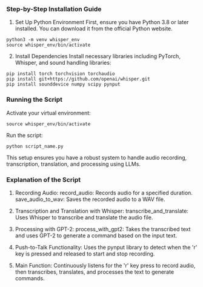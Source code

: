 ### Step-by-Step Installation Guide
1. Set Up Python Environment
First, ensure you have Python 3.8 or later installed. You can download it from the official Python website.
```
python3 -m venv whisper_env
source whisper_env/bin/activate
```
2. Install Dependencies
Install necessary libraries including PyTorch, Whisper, and sound handling libraries:
```
pip install torch torchvision torchaudio
pip install git+https://github.com/openai/whisper.git
pip install sounddevice numpy scipy pynput
```
### Running the Script
Activate your virtual environment:
```
source whisper_env/bin/activate
```
Run the script:
```
python script_name.py
```
This setup ensures you have a robust system to handle audio recording, transcription, translation, and processing using LLMs.

### Explanation of the Script
1. Recording Audio:
record_audio: Records audio for a specified duration.
save_audio_to_wav: Saves the recorded audio to a WAV file.

2. Transcription and Translation with Whisper:
transcribe_and_translate: Uses Whisper to transcribe and translate the audio file.

3. Processing with GPT-2:
process_with_gpt2: Takes the transcribed text and uses GPT-2 to generate a command based on the input text.

4. Push-to-Talk Functionality:
Uses the pynput library to detect when the 'r' key is pressed and released to start and stop recording.

5. Main Function:
Continuously listens for the 'r' key press to record audio, then transcribes, translates, and processes the text to generate commands.
